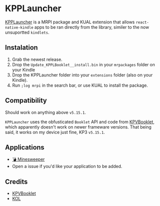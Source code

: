 # KPPLauncher
[KPPLauncher](https://github.com/lukas1h/KPPLauncher) is a MRPI package and KUAL extension that allows `react-native-kindle` apps to be ran directly from the library, similer to the now unsuportted `kindlets`.

## Instalation
1. Grab the newest release. 
2. Drop the `Update_KPPLBooklet__install.bin` in your `mrpackages` folder on your Kindle
3. Drop the KPPLauncher folder into your `extensions` folder (also on your Kindle).
4. Run `;log mrpi` in the search bar, or use KUAL to install the package.

## Compatibility
Should work on anything above `v5.15.1`.

`KPPLauncher` uses the obfusticated `Booklet` API and code from [KPVBooklet](https://github.com/koreader/kpvbooklet), which apparently doesn't work on newer frameware versions. That being said, it works on my device just fine, KP3 `v5.15.1`.


## Applications
- [💣 Minesweeper](https://github.com/Lukas1h/react-native-kindle-minesweeper)
- Open a issue if you'd like your application to be added.

## Credits
- [KPVBooklet](https://github.com/koreader/kpvbooklet)
- [KOL](https://github.com/yparitcher/KUAL_Booklet)
